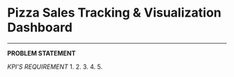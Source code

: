 # Pizza Sales Tracking & Visualization Dashboard

---
**PROBLEM STATEMENT**

*KPI'S REQUIREMENT*
1. 
2. 
3. 
4. 
5. 
